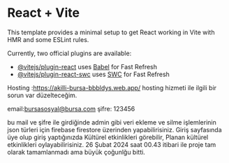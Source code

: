 # React + Vite




This template provides a minimal setup to get React working in Vite with HMR and some ESLint rules.

Currently, two official plugins are available:

- [@vitejs/plugin-react](https://github.com/vitejs/vite-plugin-react/blob/main/packages/plugin-react/README.md) uses [Babel](https://babeljs.io/) for Fast Refresh
- [@vitejs/plugin-react-swc](https://github.com/vitejs/vite-plugin-react-swc) uses [SWC](https://swc.rs/) for Fast Refresh


Hosting :https://akilli-bursa-bbbldys.web.app/   hosting hizmeti ile ilgili bir sorun var düzelteceğim.

email:bursasosyal@bursa.com
şifre: 123456

bu mail ve şifre ile girdiğinde admin gibi veri ekleme ve silme işlemlerinin json türleri için firebase firestore üzerinden yapabilirisiniz. Giriş sayfasında üye olup giriş yaptığınızda Kültürel etkinlikleri görebilir, Planan kültürel etkinlikleri oylayabilirisiniz. 26 Şubat 2024 saat 00.43 itibari ile proje tam olarak tamamlanmadı ama büyük çoğunlğu bitti.
